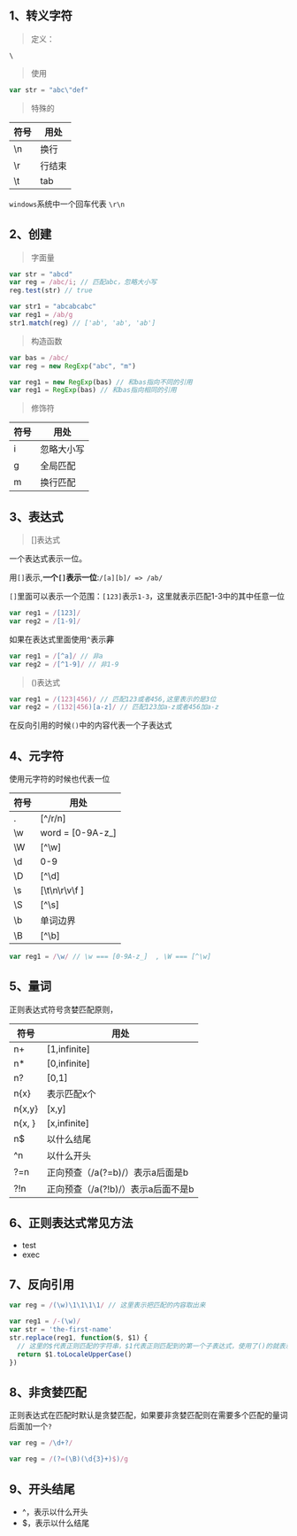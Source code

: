 ## 1、转义字符

> 定义： 

`\`
> 使用

```javascript
var str = "abc\"def"
```
> 特殊的

|符号|用处|
|---|---|
|\n|换行|
|\r|行结束|
|\t|tab|

`windows`系统中一个回车代表 `\r\n`

## 2、创建

> 字面量

```javascript
var str = "abcd"
var reg = /abc/i; // 匹配abc，忽略大小写
reg.test(str) // true

var str1 = "abcabcabc"
var reg1 = /ab/g
str1.match(reg) // ['ab', 'ab', 'ab']

```

> 构造函数

```javascript
var bas = /abc/
var reg = new RegExp("abc", "m")

var reg1 = new RegExp(bas) // 和bas指向不同的引用
var reg1 = RegExp(bas) // 和bas指向相同的引用
```

> 修饰符

|符号|用处|
|---|---|
|i|忽略大小写|
|g|全局匹配|
|m|换行匹配|  

## 3、表达式

> []表达式

一个表达式表示一位。

用`[]`表示,**一个`[]`表示一位**:`/[a][b]/ => /ab/`

`[]`里面可以表示一个范围：`[123]`表示`1-3`，这里就表示匹配1-3中的其中任意一位

```javascript
var reg1 = /[123]/
var reg2 = /[1-9]/
```

如果在表达式里面使用`^`表示**非**
```javascript
var reg1 = /[^a]/ // 非a
var reg2 = /[^1-9]/ // 非1-9
```

> ()表达式

```javascript
var reg1 = /(123|456)/ // 匹配123或者456,这里表示的是3位
var reg2 = /(132|456)[a-z]/ // 匹配123加a-z或者456加a-z
```
在反向引用的时候`()`中的内容代表一个子表达式

## 4、元字符

使用元字符的时候也代表一位

|符号|用处|
|---|---|
|\.|[^/r/n]|
|\w|word = [0-9A-z_] |
|\W|[^\w]|
|\d|0-9|  
|\D|[^\d]|  
|\s|[\t\n\r\v\f ]|  
|\S|[^\s]|
|\b|单词边界|
|\B|[^\b]|


```javascript
var reg1 = /\w/ // \w === [0-9A-z_]  , \W === [^\w]
```

## 5、量词

正则表达式符号贪婪匹配原则，

|符号|用处|
|---|---|
|  n+  |  [1,infinite] |
|  n*  |  [0,infinite] |
|  n?  |  [0,1] |
|  n{x}  | 表示匹配x个 |
|  n{x,y}  | [x,y] |
|  n{x, }  | [x,infinite] |
|  n$  | 以什么结尾 |
|  ^n  | 以什么开头 |
|  ?=n  | 正向预查（/a(?=b)/）表示a后面是b |
|  ?!n  | 正向预查（/a(?!b)/）表示a后面不是b |

## 6、正则表达式常见方法

- test
- exec

## 7、反向引用

```javascript
var reg = /(\w)\1\1\1\1/ // 这里表示把匹配的内容取出来

var reg1 = /-(\w)/
var str = 'the-first-name'
str.replace(reg1, function($, $1) { 
  // 这里的$代表正则匹配的字符串，$1代表正则匹配到的第一个子表达式，使用了()的就表示子表达式
  return $1.toLocaleUpperCase()
})

```


## 8、非贪婪匹配

正则表达式在匹配时默认是贪婪匹配，如果要非贪婪匹配则在需要多个匹配的量词后面加一个`?`

```javascript
var reg = /\d+?/
```

```javascript
var reg = /(?=(\B)(\d{3}+)$)/g
```

## 9、开头结尾

- ^，表示以什么开头
- $，表示以什么结尾
